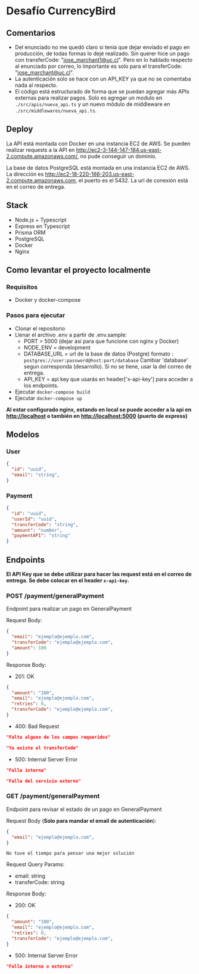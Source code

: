 # Desafío CurrencyBird

## Comentarios

- Del enunciado no me quedó claro si tenía que dejar envíado el pago en producción, de todas formas lo dejé realizado. Sin querer hice un pago con transferCode: "<jose_marchant1@uc.cl>". Pero en lo hablado respecto al enunciado por correo, lo importante es solo para el transferCode: "<jose_marchant@uc.cl>".
- La autenticación solo se hace con un API_KEY ya que no se comentaba nada al respecto.
- El código está estructurado de forma que se puedan agregar más APIs externas para realizar pagos. Solo es agregar un modulo en ```./src/apis/nueva_api.ts``` y un nuevo módulo de middleware en ```./src/middlewares/nueva_api.ts```.

## Deploy

La API está montada con Docker en una instancia EC2 de AWS. Se pueden realizar requests a la API en <http://ec2-3-144-147-184.us-east-2.compute.amazonaws.com/>, no pude conseguir un dominio.

La base de datos PostgreSQL está montada en una instancia EC2 de AWS. La dirección es <http://ec2-18-220-166-203.us-east-2.compute.amazonaws.com>, el puerto es el 5432. La url de conexión está en el correo de entrega.

## Stack

- Node.js + Typescript
- Express en Typescript
- Prisma ORM
- PostgreSQL
- Docker
- Nginx

## Como levantar el proyecto localmente

### Requisitos

- Docker y docker-compose

### Pasos para ejecutar

- Clonar el repositorio
- Llenar el archivo .env a partir de .env.sample:
  - PORT = 5000 (dejar así para que funcione con nginx y Docker)
  - NODE_ENV = development
  - DATABASE_URL = url de la base de datos (Postgre) formato : ```postgres://user:password@host:port/database``` Cambiar 'database' segun corresponda (desarrollo). Si no se tiene, usar la del correo de entrega.
  - API_KEY = api key que usarás en header['x-api-key'] para acceder a los endpoints.
- Ejecutar `docker-compose build`
- Ejecutar `docker-compose up`

**Al estar configurado nginx, estando en local se puede acceder a la api en <http://localhost> o también en <http://localhost:5000> (puerto de express)**

## Modelos

### User

```json
{
  "id": "uuid",
  "email": "string",
}
```

### Payment

```json
{
  "id": "uuid",
  "userId": "uuid",
  "transferCode": "string",
  "amount": "number",
  "paymentAPI": "string"
}
```

## Endpoints

 **El API Key que se debe utilizar para hacer las request está en el correo de entrega. Se debe colocar en el header `x-api-key`.**

### POST /payment/generalPayment

Endpoint para realizar un pago en GeneralPayment

Request Body:

```json
{
  "email": "ejemplo@ejemplo.com",
  "transferCode": "ejemplo@ejemplo.com",
  "amount": 100
}
```

Response Body:

- 201: OK

```json
{
  "amount": "100",
  "email": "ejemplo@ejemplo.com",
  "retries": 0,
  "transferCode": "ejemplo@ejemplo.com",
}
```

- 400: Bad Request

```json
"Falta alguno de los campos requeridos"
```

```json
"Ya existe el transferCode"
```

- 500: Internal Server Error

```json
"Falla interna"
```

```json
"Falla del servicio externo"
```

### GET /payment/generalPayment

Endpoint para revisar el estado de un pago en GeneralPayment

Request Body (**Solo para mandar el email de autenticación**):

```json
{
  "email": "ejemplo@ejemplo.com",
}
```

`No tuve el tiempo para pensar una mejor solución`

Request Query Params:

- email: string
- transferCode: string

Response Body:

- 200: OK

```json
{
  "amount": "100",
  "email": "ejemplo@ejemplo.com",
  "retries": 0,
  "transferCode": "ejemplo@ejemplo.com",
}
```

- 500: Internal Server Error

```json
"Falla interna o externa"
```
